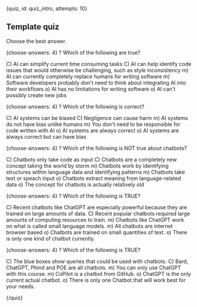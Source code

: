 
{quiz, id: quiz_intro, attempts: 10}

## Template quiz

Choose the best answer.

{choose-answers: 4}
? Which of the following are true?

C) AI can simplify current time consuming tasks
C) AI can help identify code issues that would otherwise be challenging, such as style inconsistency
m) AI can currently completely replace humans for writing software
m) Software developers probably don't need to think about integrating AI into their workflows
o) AI has no limitations for writing software
o) AI can't possibly create new jobs

{choose-answers: 4}
? Which of the following is correct?

C) AI systems can be biased
C) Negligence can cause harm
m) AI systems do not have bias unlike humans
m) You don't need to be responsible for code written with AI
o) AI systems are always correct
o) AI systems are always correct but can have bias

{choose-answers: 4}
? Which of the following is NOT true about chatbots?

C) Chatbots only take code as input
C) Chatbots are a completely new concept taking the world by storm
m) Chatbots work by identifying structures within language data and identifying patterns
m) Chatbots take text or speach input
o) Chatbots extract meaning from language-related data
o) The concept for chatbots is actually relatively old

{choose-answers: 4}
? Which of the following is TRUE?

C) Recent chatbots like ChatGPT are especially powerful because they are trained on large amounts of data.
C) Recent popular chatbots required large amounts of computing resources to train.
m) Chatbots like ChatGPT work on what is called small language models.
m) All chatbots are internet browser based
o) Chatbots are trained on small quantities of text.
o) There is only one kind of chatbot currently.


{choose-answers: 4}
? Which of the following is TRUE?

C) The blue boxes show queries that could be used with chatbots.
C) Bard, ChatGPT, Phind and POE are all chatbots.
m) You can only use ChatGPT with this course.
m) CoPilot is a chatbot from GitHub.
o) ChatGPT is the only current actual chatbot.
o) There is only one Chatbot that will work best for your needs.


{/quiz}
